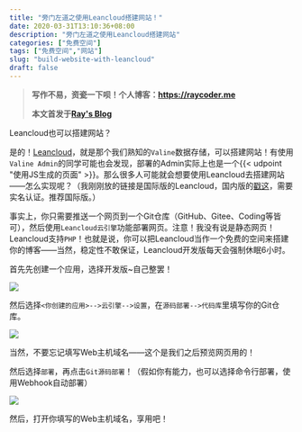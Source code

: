 ```yaml
---
title: "旁门左道之使用Leancloud搭建网站！"
date: 2020-03-31T13:10:36+08:00
description: "旁门左道之使用Leancloud搭建网站"
categories: ["免费空间"]
tags: ["免费空间","网站"]
slug: "build-website-with-leancloud"
draft: false
---
```


> **写作不易，资瓷一下呗！个人博客：<https://raycoder.me>**
>
> **本文首发于[Ray's Blog](https://raycoder.me/p/build-website-with-leancloud/)**

Leancloud也可以搭建网站？

<!--more-->

是的！[Leancloud](https://leancloud.app)，就是那个我们熟知的`Valine`数据存储，可以搭建网站！有使用`Valine Admin`的同学可能也会发现，部署的Admin实际上也是一个{{< udpoint "使用JS生成的页面" >}}。那么很多人可能就会想要使用Leancloud去搭建网站——怎么实现呢？（我刚刚放的链接是国际版的Leancloud，国内版的[戳这](https://leancloud.cn)，需要实名认证。推荐国际版。）

事实上，你只需要推送一个网页到一个Git仓库（GitHub、Gitee、Coding等皆可），然后使用`Leancloud云引擎`功能部署网页。<red>注意！我没有说是静态网页！Leancloud支持`PHP`！</red>也就是说，你可以把Leancloud当作一个免费的空间来搭建你的博客——当然，稳定性不敢保证，Leancloud开发版每天会强制休眠6小时。

首先先创建一个应用，选择开发版~自己整罢！

![](https://cdn.jsdelivr.net/gh/FFRaycoder/cdn/imgs/20200331135141.png)

然后选择`<你创建的应用>-->云引擎-->设置`，在`源码部署-->代码库`里填写你的Git仓库。

![](https://cdn.jsdelivr.net/gh/FFRaycoder/cdn/imgs/20200331134820.png)

当然，不要忘记填写Web主机域名——这个是我们之后预览网页用的！

然后选择`部署`，再点击`Git源码部署`！（假如你有能力，也可以选择命令行部署，使用Webhook自动部署）

![](https://cdn.jsdelivr.net/gh/FFRaycoder/cdn/imgs/20200331135315.png)

然后，打开你填写的Web主机域名，享用吧！